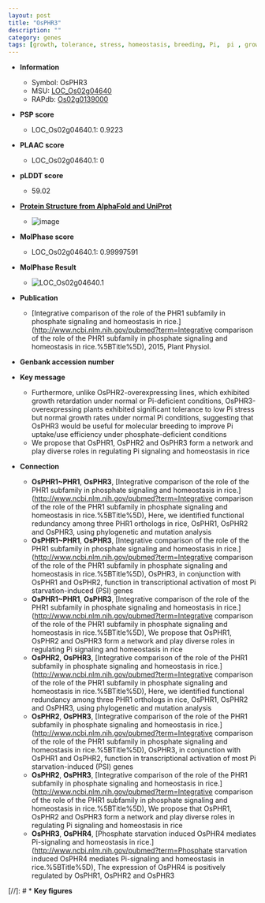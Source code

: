 ```yaml
---
layout: post
title: "OsPHR3"
description: ""
category: genes
tags: [growth, tolerance, stress, homeostasis, breeding, Pi,  pi , growth rate, Pi uptake, Pi signaling]
---
```


* **Information**  
    + Symbol: OsPHR3  
    + MSU: [LOC_Os02g04640](http://rice.plantbiology.msu.edu/cgi-bin/ORF_infopage.cgi?orf=LOC_Os02g04640)  
    + RAPdb: [Os02g0139000](http://rapdb.dna.affrc.go.jp/viewer/gbrowse_details/irgsp1?name=Os02g0139000)  

* **PSP score**  
    + LOC_Os02g04640.1: 0.9223 

* **PLAAC score**  
    + LOC_Os02g04640.1: 0 

* **pLDDT score**
    + 59.02

* **[Protein Structure from AlphaFold and UniProt](https://www.uniprot.org/uniprotkb/Q6YXZ4/entry#structure)**
    + ![image](https://ricepsp.github.io/images/Q6/AF-Q6YXZ4-F1.png)

* **MolPhase score**
    + LOC_Os02g04640.1: 0.99997591

* **MolPhase Result**
    + ![LOC_Os02g04640.1](https://304243504.github.io/Pictures/LOC_Os02g/LOC_Os02g04640.1.png)

* **Publication**  
    + [Integrative comparison of the role of the PHR1 subfamily in phosphate signaling and homeostasis in rice.](http://www.ncbi.nlm.nih.gov/pubmed?term=Integrative comparison of the role of the PHR1 subfamily in phosphate signaling and homeostasis in rice.%5BTitle%5D), 2015, Plant Physiol.

* **Genbank accession number**  

* **Key message**  
    + Furthermore, unlike OsPHR2-overexpressing lines, which exhibited growth retardation under normal or Pi-deficient conditions, OsPHR3-overexpressing plants exhibited significant tolerance to low Pi stress but normal growth rates under normal Pi conditions, suggesting that OsPHR3 would be useful for molecular breeding to improve Pi uptake/use efficiency under phosphate-deficient conditions
    + We propose that OsPHR1, OsPHR2 and OsPHR3 form a network and play diverse roles in regulating Pi signaling and homeostasis in rice

* **Connection**  
    + __OsPHR1~PHR1__, __OsPHR3__, [Integrative comparison of the role of the PHR1 subfamily in phosphate signaling and homeostasis in rice.](http://www.ncbi.nlm.nih.gov/pubmed?term=Integrative comparison of the role of the PHR1 subfamily in phosphate signaling and homeostasis in rice.%5BTitle%5D), Here, we identified functional redundancy among three PHR1 orthologs in rice, OsPHR1, OsPHR2 and OsPHR3, using phylogenetic and mutation analysis
    + __OsPHR1~PHR1__, __OsPHR3__, [Integrative comparison of the role of the PHR1 subfamily in phosphate signaling and homeostasis in rice.](http://www.ncbi.nlm.nih.gov/pubmed?term=Integrative comparison of the role of the PHR1 subfamily in phosphate signaling and homeostasis in rice.%5BTitle%5D), OsPHR3, in conjunction with OsPHR1 and OsPHR2, function in transcriptional activation of most Pi starvation-induced (PSI) genes
    + __OsPHR1~PHR1__, __OsPHR3__, [Integrative comparison of the role of the PHR1 subfamily in phosphate signaling and homeostasis in rice.](http://www.ncbi.nlm.nih.gov/pubmed?term=Integrative comparison of the role of the PHR1 subfamily in phosphate signaling and homeostasis in rice.%5BTitle%5D), We propose that OsPHR1, OsPHR2 and OsPHR3 form a network and play diverse roles in regulating Pi signaling and homeostasis in rice
    + __OsPHR2__, __OsPHR3__, [Integrative comparison of the role of the PHR1 subfamily in phosphate signaling and homeostasis in rice.](http://www.ncbi.nlm.nih.gov/pubmed?term=Integrative comparison of the role of the PHR1 subfamily in phosphate signaling and homeostasis in rice.%5BTitle%5D), Here, we identified functional redundancy among three PHR1 orthologs in rice, OsPHR1, OsPHR2 and OsPHR3, using phylogenetic and mutation analysis
    + __OsPHR2__, __OsPHR3__, [Integrative comparison of the role of the PHR1 subfamily in phosphate signaling and homeostasis in rice.](http://www.ncbi.nlm.nih.gov/pubmed?term=Integrative comparison of the role of the PHR1 subfamily in phosphate signaling and homeostasis in rice.%5BTitle%5D), OsPHR3, in conjunction with OsPHR1 and OsPHR2, function in transcriptional activation of most Pi starvation-induced (PSI) genes
    + __OsPHR2__, __OsPHR3__, [Integrative comparison of the role of the PHR1 subfamily in phosphate signaling and homeostasis in rice.](http://www.ncbi.nlm.nih.gov/pubmed?term=Integrative comparison of the role of the PHR1 subfamily in phosphate signaling and homeostasis in rice.%5BTitle%5D), We propose that OsPHR1, OsPHR2 and OsPHR3 form a network and play diverse roles in regulating Pi signaling and homeostasis in rice
    + __OsPHR3__, __OsPHR4__, [Phosphate starvation induced OsPHR4 mediates Pi-signaling and homeostasis in rice.](http://www.ncbi.nlm.nih.gov/pubmed?term=Phosphate starvation induced OsPHR4 mediates Pi-signaling and homeostasis in rice.%5BTitle%5D), The expression of OsPHR4 is positively regulated by OsPHR1, OsPHR2 and OsPHR3

[//]: # * **Key figures**  


